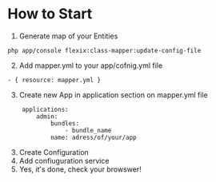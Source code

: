 # How to Start
1. Generate map of your Entities
 ```
php app/console flexix:class-mapper:update-config-file
```
2. Add mapper.yml to your app/cofnig.yml file 
 ```
 - { resource: mapper.yml }
```
3. Create new App in application section on mapper.yml file
```
    applications:
        admin:
            bundles:
                - bundle_name
            name: adress/of/your/app
```
3. Create Configuration
4. Add confiuguration service
5. Yes, it's done, check your browswer!
